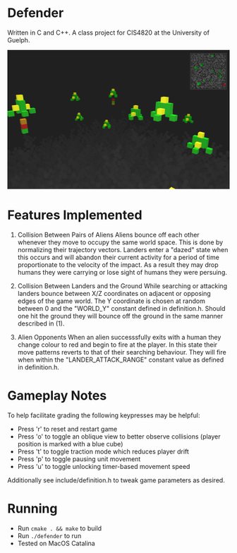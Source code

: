 # Defender

Written in C and C++. A class project for CIS4820 at the University of Guelph.

![](assets/screenshot.png)

# Features Implemented

1. Collision Between Pairs of Aliens
Aliens bounce off each other whenever they move to occupy the same world space. This is done by normalizing their trajectory vectors. Landers enter a "dazed" state when this occurs and will abandon their current activity for a period of time proportionate to the velocity of the impact. As a result they may drop humans they were carrying or lose sight of humans they were persuing. 

2. Collision Between Landers and the Ground
While searching or attacking landers bounce between X/Z coordinates on adjacent or opposing edges of the game world. The Y coordinate is chosen at random between 0 and the "WORLD_Y" constant defined in definition.h. Should one hit the ground they will bounce off the ground in the same manner described in (1).

3. Alien Opponents
When an alien successsfully exits with a human they change colour to red and begin to fire at the player. In this state their move patterns reverts to that of their searching behaviour. They will fire when within the "LANDER_ATTACK_RANGE" constant value as defined in definition.h.

# Gameplay Notes

To help facilitate grading the following keypresses may be helpful:

- Press 'r' to reset and restart game
- Press 'o' to toggle an oblique view to better observe collisions (player position is marked with a blue cube)
- Press 't' to toggle traction mode which reduces player drift
- Press 'p' to toggle pausing unit movement
- Press 'u' to toggle unlocking timer-based movement speed

Additionally see include/definition.h to tweak game parameters as desired.

# Running

- Run `cmake . && make` to build
- Run `./defender` to run	
- Tested on MacOS Catalina
